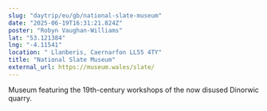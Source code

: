 ```yaml
---
slug: "daytrip/eu/gb/national-slate-museum"
date: "2025-06-19T16:31:21.824Z"
poster: "Robyn Vaughan-Williams"
lat: "53.121384"
lng: "-4.11541"
location: " Llanberis, Caernarfon LL55 4TY"
title: "National Slate Museum"
external_url: https://museum.wales/slate/
---
```

Museum featuring the 19th-century workshops of the now disused Dinorwic quarry.